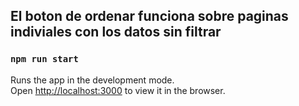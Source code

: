 

## El boton de ordenar funciona sobre paginas indiviales con los datos sin filtrar





### `npm run start`

Runs the app in the development mode.\
Open [http://localhost:3000](http://localhost:3000) to view it in the browser.

